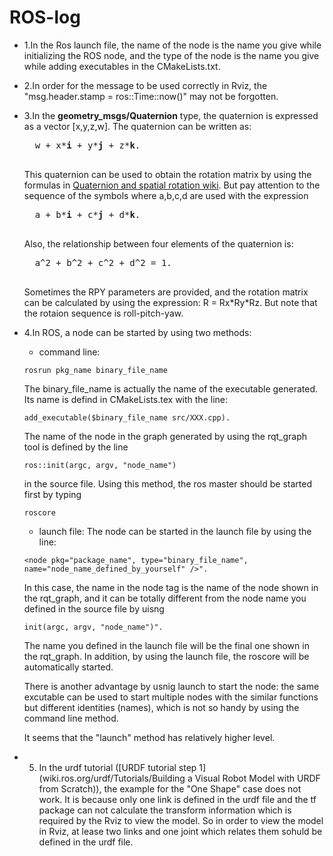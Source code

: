 # ROS-log
- 1.In the Ros launch file, the name of the node is the name you give while initializing the ROS node, 
and the type of the node is the name you give while adding executables in the CMakeLists.txt.

- 2.In order for the message to be used correctly in Rviz, the "msg.header.stamp = ros::Time::now()" may not be forgotten.

- 3.In the **geometry_msgs/Quaternion** type, the quaternion is expressed as a vector \[x,y,z,w\]. The quaternion can be written as:
    <pre>
    w + x*<b>i</b> + y*<b>j</b> + z*<b>k</b>. 
    </pre>
    
    This quaternion can be used to obtain the rotation matrix by using the formulas in [Quaternion and spatial rotation wiki](https://en.wikipedia.org/wiki/Quaternions_and_spatial_rotation). But pay attention to the sequence of the symbols where a,b,c,d are used with the expression 
    <pre>
    a + b*<b>i</b> + c*<b>j</b> + d*<b>k</b>. 
    </pre>
    
    Also, the relationship between four elements of the quaternion is:  
    <pre>
    a^2 + b^2 + c^2 + d^2 = 1.  
    </pre>

    Sometimes the RPY parameters are provided, and the rotation matrix can be calculated by using the expression: R = Rx\*Ry\*Rz. But note that the rotaion sequence is roll-pitch-yaw.

- 4.In ROS, a node can be started by using two methods:
     - command line: 
     ```
     rosrun pkg_name binary_file_name 
     ```
     The binary_file_name is actually the name of the executable generated. Its name is defind in CMakeLists.tex with the line:
     ```
     add_executable($binary_file_name src/XXX.cpp).
     ```
     The name of the node in the graph generated by using the rqt_graph tool is defined by the line 
     ```
     ros::init(argc, argv, "node_name")
     ```
     in the source file.
     Using this method, the ros master should be started first by typing 
     ```
     roscore
     ```
     - launch file: The node can be started in the launch file by using the line:
     ```
     <node pkg="package_name", type="binary_file_name", name="node_name_defined_by_yourself" />". 
     ```
     In this case, the name in the node tag is the name of the node shown in the rqt_graph, and it can be totally different from the node name you defined in the source file by uisng 
     ```
     init(argc, argv, "node_name")".
     ```
     The name you defined in the launch file will be the final one shown in the rqt_graph. In addition, by using the launch file, the roscore will be automatically started. 
     
     There is another advantage by usnig launch to start the node: the same excutable can be used to start multiple nodes with the similar functions but different identities (names), which is not so handy by using the command line method.
     
     It seems that the "launch" method has relatively higher level.
     
- 5. In the urdf tutorial ([URDF tutorial step 1](wiki.ros.org/urdf/Tutorials/Building a Visual Robot Model with URDF from Scratch)), the example for the "One Shape" case does not work. It is because only one link is defined in the urdf file and the tf package can not calculate the transform information which is required by the Rviz to view the model. So in order to view the model in Rviz, at lease two links and one joint which relates them sohuld be defined in the urdf file. 
